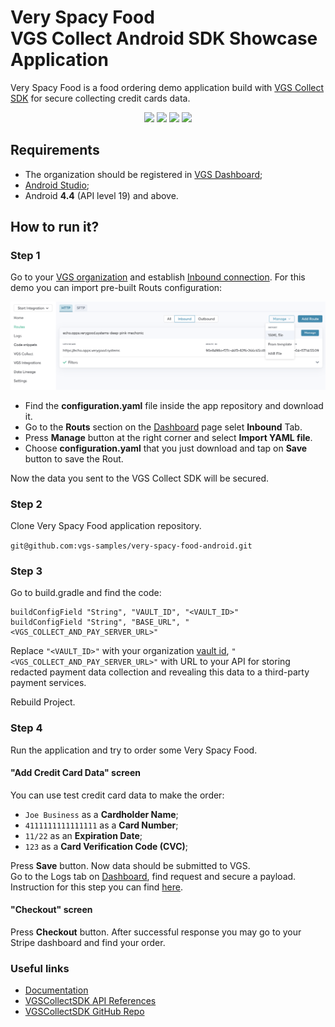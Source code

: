 # Very Spacy Food <br/> VGS Collect Android SDK Showcase Application 

Very Spacy Food is a food ordering demo application build with [VGS Collect SDK](https://www.verygoodsecurity.com/docs/vgs-collect/android-sdk/overview) for secure collecting credit cards data.

<p align="center">
    <img src="screenshots/main_screen.png" width="150">    
    <img src="screenshots/add_payment_screen.png" width="150">    
    <img src="screenshots/checkout_screen.png" width="150">     
    <img src="screenshots/checkout_complete_screen.png" width="150">
</p>


## Requirements

- The organization should be registered in <a href="https://dashboard.verygoodsecurity.com/dashboard/">VGS Dashboard</a>;
- <a href="https://developer.android.com/studio">Android Studio</a>;
- Android **4.4** (API level 19) and above.


## How to run it?

### Step 1

Go to your <a href="https://dashboard.verygoodsecurity.com/" target="_blank">VGS organization</a> and establish <a href="https://www.verygoodsecurity.com/docs/getting-started/quick-integration#securing-inbound-connection" target="_blank">Inbound connection</a>. For this demo you can import pre-built Routs configuration:

<p align="center">
<img src="dashboard_routs.png" width="600">
</p>

-  Find the **configuration.yaml** file inside the app repository and download it.
-  Go to the **Routs** section on the <a href="https://dashboard.verygoodsecurity.com/" target="_blank">Dashboard</a> page selet **Inbound** Tab. 
-  Press **Manage** button at the right corner and select **Import YAML file**.
-  Choose **configuration.yaml** that you just download and tap on **Save** button to save the Rout.

Now the data you sent to the VGS Collect SDK will be secured.


### Step 2

Clone Very Spacy Food application repository.

``git@github.com:vgs-samples/very-spacy-food-android.git``

### Step 3

Go to build.gradle and find the code: 
    
    buildConfigField "String", "VAULT_ID", "<VAULT_ID>"
    buildConfigField "String", "BASE_URL", "<VGS_COLLECT_AND_PAY_SERVER_URL>"
    
Replace `"<VAULT_ID>"` with your organization <a href="https://www.verygoodsecurity.com/docs/terminology/nomenclature#vault" target="_blank">vault id</a>,
`"<VGS_COLLECT_AND_PAY_SERVER_URL>"` with URL to your API for storing redacted payment data collection and revealing this data to a third-party payment services.

Rebuild Project.

### Step 4 

Run the application and try to order some Very Spacy Food.</br>

#### "Add Credit Card Data" screen

You can use test credit card data to make the order:

- `Joe Business` as a **Cardholder Name**;
- `4111111111111111` as a **Card Number**;
- `11/22` as an **Expiration Date**;
- `123` as a **Card Verification Code (CVC)**;

Press **Save** button. Now data should be submitted to VGS.  
Go to the Logs tab on <a href="http://dashboard.verygoodsecurity.com" target="_blank">Dashboard</a>, find request and secure a payload.  
Instruction for this step you can find <a href="https://www.verygoodsecurity.com/docs/getting-started/quick-integration#securing-inbound-connection" target="_blank">here</a>.

#### "Checkout" screen

Press **Checkout** button. After successful response you may go to your Stripe dashboard and find your order.

### Useful links

- <a href="https://www.verygoodsecurity.com/docs/vgs-collect/android-sdk/overview" target="_blank">Documentation</a> 
- <a href="https://verygoodsecurity.github.io/vgs-collect-android/" target="_blank">VGSCollectSDK API References</a> 
- <a href="https://github.com/verygoodsecurity/vgs-collect-android" target="_blank">VGSCollectSDK GitHub Repo</a> 
